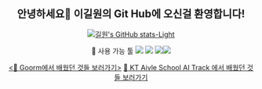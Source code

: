 <div align="center">
 
## 안녕하세요👋 이길원의 Git Hub에 오신걸 환영합니다!

 [![길원's GitHub stats-Light](https://github-readme-stats.vercel.app/api?username=ROADwon&show_icons=true&theme=default#gh-light-mode-only)](https://github.com/ROADwon/github-readme-stats#gh-light-mode-only)
 
 
🔭 사용 가능 툴 
<a href="클릭시 이동할 링크" target="_blank"><img src="https://img.shields.io/badge/Python-3776AB?style=flat-square&logo=Python&logoColor=white"/></a> <a href="클릭시 이동할 링크" target="_blank"><img src="https://img.shields.io/badge/Arduino-00979D?style=flat-square&logo=Arduino&logoColor=white"/></a>
<a href="클릭시 이동할 링크" target="_blank"><img src="https://img.shields.io/badge/Django-092E20?style=flat-square&logo=Django&logoColor=white"/></a><a href="클릭시 이동할 링크" target="_blank"><img src="https://img.shields.io/badge/TensorFlow-FF6F00?style=flat-square&logo=TensorFlow&logoColor=white"/></a>
  
<a href="https://github.com/ROADwon/Goorm_AI" target="_blank"><📢 Goorm에서 배웠던 것들 보러가기></a>
[📢 KT Aivle School AI Track 에서 배웠던 것들 보러가기](https://github.com/ROADwon/Aivle_3rd)
</div>
